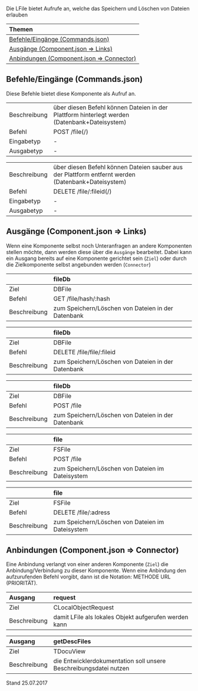 <!--
  - @file de.md
  -
  - @license http://www.gnu.org/licenses/gpl-3.0.html GPL version 3
  -
  - @package OSTEPU (https://github.com/ostepu/ostepu-core)
  - @since -
  -
  - @author Till Uhlig <till.uhlig@student.uni-halle.de>
  - @date 2017
  -
 -->

Die LFile bietet Aufrufe an, welche das Speichern und Löschen von Dateien erlauben

| Themen |
| :- |
| [Befehle/Eingänge (Commands.json)](#eingaenge) |
| [Ausgänge (Component.json => Links)](#ausgaenge) |
| [Anbindungen (Component.json => Connector)](#anbindungen) |

## <a name='eingaenge'></a>Befehle/Eingänge (Commands.json)
Diese Befehle bietet diese Komponente als Aufruf an.

|||
| :----------- |:----- |
|Beschreibung| über diesen Befehl können Dateien in der Plattform hinterlegt werden (Datenbank+Dateisystem)|
|Befehl| POST /file(/)|
|Eingabetyp| -|
|Ausgabetyp| -|

|||
| :----------- |:----- |
|Beschreibung| über diesen Befehl können Dateien sauber aus der Plattform entfernt werden (Datenbank+Dateisystem)|
|Befehl| DELETE /file/:fileid(/)|
|Eingabetyp| -|
|Ausgabetyp| -|


## <a name='ausgaenge'></a>Ausgänge (Component.json => Links)
Wenn eine Komponente selbst noch Unteranfragen an andere Komponenten stellen möchte, dann werden diese über die `Ausgänge` bearbeitet.
Dabei kann ein Ausgang bereits auf eine Komponente gerichtet sein (`Ziel`) oder durch die Zielkomponente selbst angebunden werden (`Connector`)

||fileDb|
| :----------- |:----- |
|Ziel| DBFile|
|Befehl| GET /file/hash/:hash|
|Beschreibung| zum Speichern/Löschen von Dateien in der Datenbank|

||fileDb|
| :----------- |:----- |
|Ziel| DBFile|
|Befehl| DELETE /file/file/:fileid|
|Beschreibung| zum Speichern/Löschen von Dateien in der Datenbank|

||fileDb|
| :----------- |:----- |
|Ziel| DBFile|
|Befehl| POST /file|
|Beschreibung| zum Speichern/Löschen von Dateien in der Datenbank|

||file|
| :----------- |:----- |
|Ziel| FSFile|
|Befehl| POST /file|
|Beschreibung| zum Speichern/Löschen von Dateien im Dateisystem|

||file|
| :----------- |:----- |
|Ziel| FSFile|
|Befehl| DELETE /file/:adress|
|Beschreibung| zum Speichern/Löschen von Dateien im Dateisystem|


## <a name='anbindungen'></a>Anbindungen (Component.json => Connector)
Eine Anbindung verlangt von einer anderen Komponente (`Ziel`) die Anbindung/Verbindung zu dieser Komponente.
Wenn eine Anbindung den aufzurufenden Befehl vorgibt, dann ist die Notation: METHODE URL (PRIORITÄT).

|Ausgang|request|
| :----------- |:----- |
|Ziel| CLocalObjectRequest|
|Beschreibung| damit LFile als lokales Objekt aufgerufen werden kann|

|Ausgang|getDescFiles|
| :----------- |:----- |
|Ziel| TDocuView|
|Beschreibung| die Entwicklerdokumentation soll unsere Beschreibungsdatei nutzen|


Stand 25.07.2017
